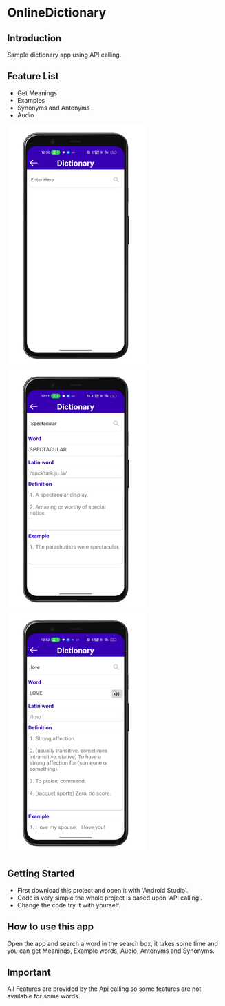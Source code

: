 # OnlineDictionary

## Introduction
 Sample dictionary app using API calling.
 
 ## Feature List
 * Get Meanings
 * Examples
 * Synonyms and Antonyms
 * Audio
 
 <img src="/Screenshots/Screenshot4.PNG" width="320"/> <img src="/Screenshots/Screenshot5.PNG" width="320"/> <img src="/Screenshots/Screenshot6.PNG" width="320"/>
 
 ## Getting Started
 * First download this project and open it with 'Android Studio'.
 * Code is very simple the whole project is based upon 'API calling'.
 * Change the code try it with yourself.

## How to use this app
Open the app and search a word in the search box, it takes some time and you can get Meanings, Example words, Audio, Antonyms and Synonyms.

## Important
All Features are provided by the Api calling so some features are not available for some words.
